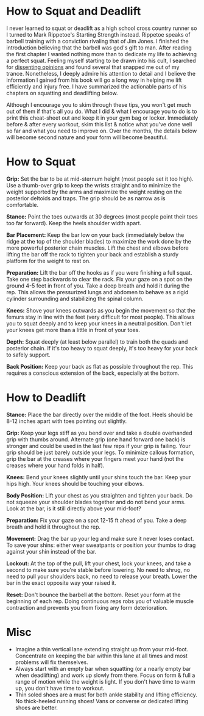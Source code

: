 
# How to Squat and Deadlift

I never learned to squat or deadlift as a high school cross country runner so I turned to Mark Rippetoe's Starting Strength instead. Rippetoe speaks of barbell training with a conviction rivaling that of Jim Jones. I finished the introduction believing that the barbell was god's gift to man. After reading the first chapter I wanted nothing more than to dedicate my life to achieving a perfect squat. Feeling myself starting to be drawn into his cult, I searched for [dissenting opinions](http://www.manlycurls.com/2012/02/starting-strength-truth-rippetoe-opinion-fitness/) and found several that snapped me out of my trance. Nonetheless, I deeply admire his attention to detail and I believe the information I gained from his book will go a long way in helping me lift efficiently and injury free. I have summarized the actionable parts of his chapters on squatting and deadlifting below.

Although I encourage you to skim through these tips, you won't get much out of them if that's all you do. What I did & what I encourage you to do is to print this cheat-sheet out and keep it in your gym bag or locker. Immediately before & after every workout, skim this list & notice what you've done well so far and what you need to improve on. Over the months, the details below will become second nature and your form will become beautiful.

# How to Squat

**Grip:** Set the bar to be at mid-sternum height (most people set it too high). Use a thumb-over grip to keep the wrists straight and to minimize the weight supported by the arms and maximize the weight resting on the posterior deltoids and traps. The grip should be as narrow as is comfortable.

**Stance:** Point the toes outwards at 30 degrees (most people point their toes too far forward). Keep the heels shoulder width apart.

**Bar Placement:** Keep the bar low on your back (immediately below the ridge at the top of the shoulder blades) to maximize the work done by the more powerful posterior chain muscles. Lift the chest and elbows before lifting the bar off the rack to tighten your back and establish a sturdy platform for the weight to rest on.

**Preparation:** Lift the bar off the hooks as if you were finishing a full squat. Take one step backwards to clear the rack. Fix your gaze on a spot on the ground 4-5 feet in front of you. Take a deep breath and hold it during the rep. This allows the pressurized lungs and abdomen to behave as a rigid cylinder surrounding and stabilizing the spinal column.

**Knees:** Shove your knees outwards as you begin the movement so that the femurs stay in line with the feet (very difficult for most people). This allows you to squat deeply and to keep your knees in a neutral position. Don't let your knees get more than a little in front of your toes.

**Depth:** Squat deeply (at least below parallel) to train both the quads and posterior chain. If it's too heavy to squat deeply, it's too heavy for your back to safely support.

**Back Position:** Keep your back as flat as possible throughout the rep. This requires a conscious extension of the back, especially at the bottom.

# How to Deadlift

**Stance:** Place the bar directly over the middle of the foot. Heels should be 8-12 inches apart with toes pointing out slightly.

**Grip:** Keep your legs stiff as you bend over and take a double overhanded grip with thumbs around. Alternate grip (one hand forward one back) is stronger and could be used in the last few reps if your grip is failing. Your grip should be just barely outside your legs. To minimize callous formation, grip the bar at the creases where your fingers meet your hand (not the creases where your hand folds in half).

**Knees:** Bend your knees slightly until your shins touch the bar. Keep your hips high. Your knees should be touching your elbows.

**Body Position:** Lift your chest as you straighten and tighten your back. Do not squeeze your shoulder blades together and do not bend your arms. Look at the bar, is it still directly above your mid-foot?

**Preparation:** Fix your gaze on a spot 12-15 ft ahead of you. Take a deep breath and hold it throughout the rep.

**Movement:** Drag the bar up your leg and make sure it never loses contact. To save your shins: either wear sweatpants or position your thumbs to drag against your shin instead of the bar.

**Lockout:** At the top of the pull, lift your chest, lock your knees, and take a second to make sure you're stable before lowering. No need to shrug, no need to pull your shoulders back, no need to release your breath. Lower the bar in the exact opposite way your raised it.

**Reset:** Don't bounce the barbell at the bottom. Reset your form at the beginning of each rep. Doing continuous reps robs you of valuable muscle contraction and prevents you from fixing any form deterioration.

# Misc

 - Imagine a thin vertical lane extending straight up from your mid-foot. Concentrate on keeping the bar within this lane at all times and most problems will fix themselves.
 - Always start with an empty bar when squatting (or a nearly empty bar when deadlifting) and work up slowly from there. Focus on form & full a range of motion while the weight is light. If you don't have time to warm up, you don't have time to workout.
 - Thin soled shoes are a must for both ankle stability and lifting efficiency. No thick-heeled running shoes! Vans or converse or dedicated lifting shoes are better.

